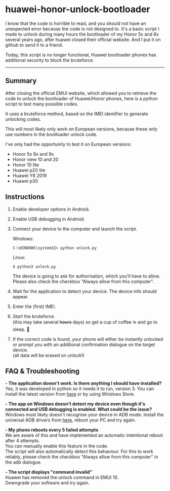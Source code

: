 # huawei-honor-unlock-bootloader

I know that the code is horrible to read, and you should not have an unexpected error because the code is not designed to. 
It's a basic script I made to unlock during many hours the bootloader of my Honor 5x and 8x several years ago, after huawei closed their official website.
And I put it on github to send it to a friend.

Today, this script is no longer functional, Huawei bootloader phones has additional security to block the bruteforce.

---

## Summary

After closing the official EMUI website,
which allowed you to retrieve the code to unlock the bootloader of Huawei/Honor phones, 
here is a python script to test many possible codes.

It uses a bruteforce method, based on the IMEI identifier to generate unlocking codes.

This will most likely only work on European versions, 
because these only use numbers in the bootloader unlock code.

I've only had the opportunity to test it on European versions:
- Honor  5x 8x and 9x
- Honor  view 10 and 20
- Honor  10 lite
- Huawei p20 lite
- Huawei Y6 2019
- Huawei p30


## Instructions

1. Enable developer options in Android.
1. Enable USB debugging in Android.
1. Connect your device to the computer and launch the script.

    Windows:
    ```batch
    C:\WINDOWS\system32> python unlock.py
    ```
    Linux:
    ```shell
    $ python3 unlock.py
    ```
    The device is going to ask for authorisation, which you'll have to allow.  
    Please also check the checkbox "Always allow from this computer".
1. Wait for the application to detect your device. The device info should appear.
1. Enter the (first) IMEI.
1. Start the bruteforce.  
    (this may take several ~~hours~~ days) so get a cup of coffee ☕ and go to sleep. 💫 
1. If the correct code is found, your phone will either be instantly unlocked or prompt you with an additional confirmation dialogue on the target device.  
    (all data will be erased on unlock!)


## FAQ & Troubleshooting

**- The application doesn't work. Is there anything I should have installed?**  
Yes, it was developed in python so it needs it to run, version 3. You can install the latest version from [here](https://www.python.org/downloads/) or by using Windows Store.

**- The app on Windows doesn't detect my device even though it's connected and USB debugging is enabled. What could be the issue?**  
Windows most likely doesn't recognise your device in ADB mode. Install the universal ADB drivers from [here](http://dl.adbdriver.com/upload/adbdriver.zip), reboot your PC and try again.

**- My phone reboots every 5 failed attempts**  
We are aware of this and have implemented an automatic intentional reboot after 4 attempts.  
You can manually enable this feature in the code.  
The script will also automatically detect this behaviour. For this to work reliably, please check the checkbox "Always allow from this computer" in the adb dialogue.

**- The script displays "command invalid"**  
Huawei has removed the unlock command in EMUI 10.  
Downgrade your software and try again.
